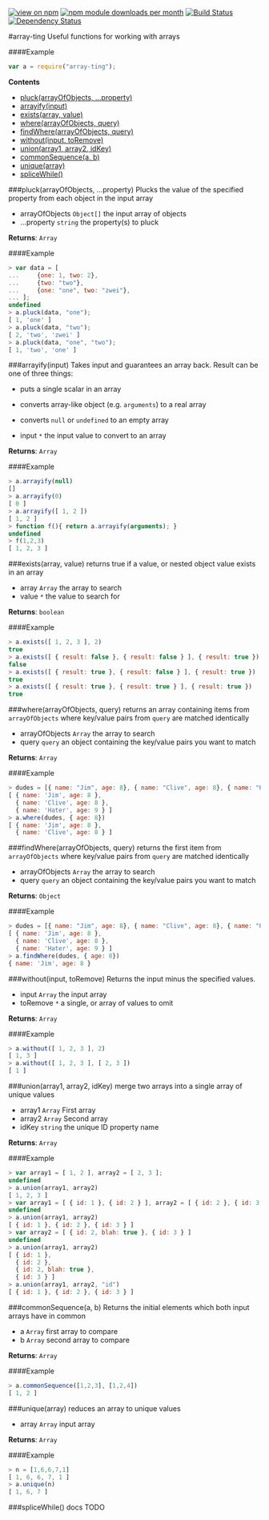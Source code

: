 [![view on npm](http://img.shields.io/npm/v/array-ting.svg)](https://www.npmjs.org/package/array-ting)
[![npm module downloads per month](http://img.shields.io/npm/dm/array-ting.svg)](https://www.npmjs.org/package/array-ting)
[![Build Status](https://travis-ci.org/75lb/array-ting.svg?branch=master)](https://travis-ci.org/75lb/array-ting)
[![Dependency Status](https://david-dm.org/75lb/array-ting.svg)](https://david-dm.org/75lb/array-ting)


#array-ting
Useful functions for working with arrays

####Example
```js
var a = require("array-ting");
```



**Contents**
* [pluck(arrayOfObjects, ...property)](#module_array-ting.pluck)
* [arrayify(input)](#module_array-ting.arrayify)
* [exists(array, value)](#module_array-ting.exists)
* [where(arrayOfObjects, query)](#module_array-ting.where)
* [findWhere(arrayOfObjects, query)](#module_array-ting.findWhere)
* [without(input, toRemove)](#module_array-ting.without)
* [union(array1, array2, idKey)](#module_array-ting.union)
* [commonSequence(a, b)](#module_array-ting.commonSequence)
* [unique(array)](#module_array-ting.unique)
* [spliceWhile()](#module_array-ting.spliceWhile)







<a name="module_array-ting.pluck"></a>
###pluck(arrayOfObjects, ...property)
Plucks the value of the specified property from each object in the input array


- arrayOfObjects `Object[]` the input array of objects  
- ...property `string` the property(s) to pluck  


**Returns**: `Array`

####Example
```js
> var data = [
...     {one: 1, two: 2},
...     {two: "two"},
...     {one: "one", two: "zwei"},
... ];
undefined
> a.pluck(data, "one");
[ 1, 'one' ]
> a.pluck(data, "two");
[ 2, 'two', 'zwei' ]
> a.pluck(data, "one", "two");
[ 1, 'two', 'one' ]
```



<a name="module_array-ting.arrayify"></a>
###arrayify(input)
Takes input and guarantees an array back. Result can be one of three things:

- puts a single scalar in an array
- converts array-like object (e.g. `arguments`) to a real array
- converts `null` or `undefined` to an empty array


- input `*` the input value to convert to an array  


**Returns**: `Array`

####Example
```js
> a.arrayify(null)
[]
> a.arrayify(0)
[ 0 ]
> a.arrayify([ 1, 2 ])
[ 1, 2 ]
> function f(){ return a.arrayify(arguments); }
undefined
> f(1,2,3)
[ 1, 2, 3 ]
```



<a name="module_array-ting.exists"></a>
###exists(array, value)
returns true if a value, or nested object value exists in an array


- array `Array` the array to search  
- value `*` the value to search for  


**Returns**: `boolean`

####Example
```js
> a.exists([ 1, 2, 3 ], 2)
true
> a.exists([ { result: false }, { result: false } ], { result: true })
false
> a.exists([ { result: true }, { result: false } ], { result: true })
true
> a.exists([ { result: true }, { result: true } ], { result: true })
true
```



<a name="module_array-ting.where"></a>
###where(arrayOfObjects, query)
returns an array containing items from `arrayOfObjects` where key/value pairs 
from `query` are matched identically


- arrayOfObjects `Array` the array to search  
- query `query` an object containing the key/value pairs you want to match  


**Returns**: `Array`

####Example
```js
> dudes = [{ name: "Jim", age: 8}, { name: "Clive", age: 8}, { name: "Hater", age: 9}]
[ { name: 'Jim', age: 8 },
  { name: 'Clive', age: 8 },
  { name: 'Hater', age: 9 } ]
> a.where(dudes, { age: 8})
[ { name: 'Jim', age: 8 },
  { name: 'Clive', age: 8 } ]
```



<a name="module_array-ting.findWhere"></a>
###findWhere(arrayOfObjects, query)
returns the first item from `arrayOfObjects` where key/value pairs 
from `query` are matched identically


- arrayOfObjects `Array` the array to search  
- query `query` an object containing the key/value pairs you want to match  


**Returns**: `Object`

####Example
```js
> dudes = [{ name: "Jim", age: 8}, { name: "Clive", age: 8}, { name: "Hater", age: 9}]
[ { name: 'Jim', age: 8 },
  { name: 'Clive', age: 8 },
  { name: 'Hater', age: 9 } ]
> a.findWhere(dudes, { age: 8})
{ name: 'Jim', age: 8 }
```



<a name="module_array-ting.without"></a>
###without(input, toRemove)
Returns the input minus the specified values.


- input `Array` the input array  
- toRemove `*` a single, or array of values to omit  


**Returns**: `Array`

####Example
```js
> a.without([ 1, 2, 3 ], 2)
[ 1, 3 ]
> a.without([ 1, 2, 3 ], [ 2, 3 ])
[ 1 ]
```



<a name="module_array-ting.union"></a>
###union(array1, array2, idKey)
merge two arrays into a single array of unique values


- array1 `Array` First array  
- array2 `Array` Second array  
- idKey `string` the unique ID property name  


**Returns**: `Array`

####Example
```js
> var array1 = [ 1, 2 ], array2 = [ 2, 3 ];
undefined
> a.union(array1, array2)
[ 1, 2, 3 ]
> var array1 = [ { id: 1 }, { id: 2 } ], array2 = [ { id: 2 }, { id: 3 } ];
undefined
> a.union(array1, array2)
[ { id: 1 }, { id: 2 }, { id: 3 } ]
> var array2 = [ { id: 2, blah: true }, { id: 3 } ]
undefined
> a.union(array1, array2)
[ { id: 1 },
  { id: 2 },
  { id: 2, blah: true },
  { id: 3 } ]
> a.union(array1, array2, "id")
[ { id: 1 }, { id: 2 }, { id: 3 } ]
```



<a name="module_array-ting.commonSequence"></a>
###commonSequence(a, b)
Returns the initial elements which both input arrays have in common


- a `Array` first array to compare  
- b `Array` second array to compare  


**Returns**: `Array`

####Example
```js
> a.commonSequence([1,2,3], [1,2,4])
[ 1, 2 ]
```



<a name="module_array-ting.unique"></a>
###unique(array)
reduces an array to unique values


- array `Array` input array  


**Returns**: `Array`

####Example
```js
> n = [1,6,6,7,1]
[ 1, 6, 6, 7, 1 ]
> a.unique(n)
[ 1, 6, 7 ]
```



<a name="module_array-ting.spliceWhile"></a>
###spliceWhile()
docs TODO















